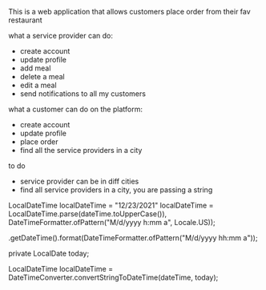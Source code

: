 This is a web application that allows customers place order from their fav restaurant 

what a service provider can do:
- create account
- update profile
- add meal
- delete a meal
- edit a meal
- send notifications to all my customers

what a customer can do on the platform:
- create account
- update profile
- place order
- find all the service providers in a city


to do
- service provider can be in diff cities
- find all service providers in a city, you are passing a string

LocalDateTime localDateTime = "12/23/2021"
localDateTime = LocalDateTime.parse(dateTime.toUpperCase()),
                         DateTimeFormatter.ofPattern("M/d/yyyy h:mm a", Locale.US));

  .getDateTime().format(DateTimeFormatter.ofPattern("M/d/yyyy hh:mm a"));


private LocalDate today;

LocalDateTime localDateTime = DateTimeConverter.convertStringToDateTime(dateTime, today);



